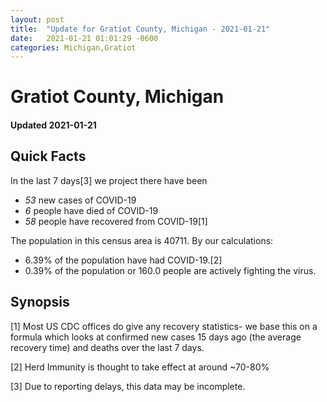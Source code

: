 ```yaml
---
layout: post
title:  "Update for Gratiot County, Michigan - 2021-01-21"
date:   2021-01-21 01:01:29 -0600
categories: Michigan,Gratiot
---
```


# Gratiot County, Michigan
#### Updated 2021-01-21

## Quick Facts

In the last 7 days[3] we project there have been
- *53* new cases of COVID-19
- *6* people have died of COVID-19
- *58* people have recovered from COVID-19[1]

The population in this census area is 40711. By our calculations:
- 6.39% of the population have had COVID-19.[2]
- 0.39% of the population or 160.0 people are actively fighting the virus.

## Synopsis




[1] Most US CDC offices do give any recovery statistics- we base this on a formula which looks at confirmed new cases
15 days ago (the average recovery time) and deaths over the last 7 days.

[2] Herd Immunity is thought to take effect at around ~70-80%

[3] Due to reporting delays, this data may be incomplete.
 
    